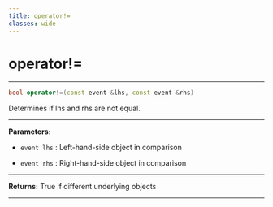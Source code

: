 ```yaml
---
title: operator!=
classes: wide
---
```

# operator!=

---

```cpp
bool operator!=(const event &lhs, const event &rhs)
```


Determines if lhs and rhs are not equal. 


---
**Parameters:**

 - `event lhs`
: Left-hand-side object in comparison 

 - `event rhs`
: Right-hand-side object in comparison 


---
**Returns:** True if different underlying objects 

---
